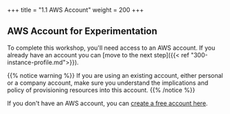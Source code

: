 +++
title = "1.1 AWS Account"
weight = 200
+++

## AWS Account for Experimentation

To complete this workshop, you'll need access to an AWS account. If you already have an
account you can [move to the next step]({{< ref "300-instance-profile.md">}}).

{{% notice warning %}}
If you are using an existing account, either personal or
a company account, make sure you understand the implications and policy of
provisioning resources into this account.
{{% /notice %}}

If you don't have an AWS account, you can [create a free account
here](https://portal.aws.amazon.com/billing/signup).

<!-- This workshop doesn't require CLI (YET).
## Administrator User

2. Sign in to your AWS account
3. Go to the AWS IAM console and [create a new user](https://console.aws.amazon.com/iam/home?#/users$new).
4. Type a name for your user (e.g. `ib-workshop`) and choose "Programmatic access".

   ![Create user](./new-user-1.png)

5. Click **Next: Permissions** to continue to the next step.
6. Click **Attach existing policies directly** and choose **AdministratorAccess**.

   ![](./new-user-2.png)

7. Click **Next: Review**
8. Click **Create User**
9. In the next screen, you'll see your **Access key ID** and you will have the option
   to click **Show** to show the **Secret access key**. Keep this browser window open.

   ![](./new-user-3.png)

## Configure your credentials

Open a terminal window and use `aws configure` to set up your environment. Type
the **access key ID** and **secret key** and choose a default region (you can
use `us-east-1`, `eu-west-1`, `us-west-2` for example). Preferably use a region
that doesn't have any resources already deployed into it.

```
aws configure
```

And fill in the information from the console:

```
AWS Access Key ID [None]: <type key ID here>
AWS Secret Access Key [None]: <type access key>
Default region name [None]: <choose region (e.g. "us-east-1", "eu-west-1")>
Default output format [None]: <leave blank>
``` -->
